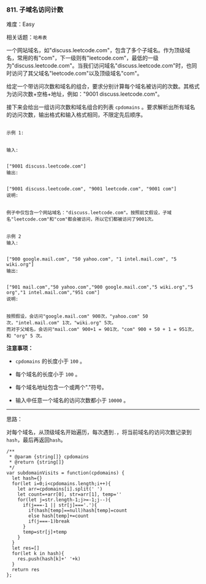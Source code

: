 ### 811. 子域名访问计数

难度：Easy

相关话题：`哈希表`

一个网站域名，如"discuss.leetcode.com"，包含了多个子域名。作为顶级域名，常用的有"com"，下一级则有"leetcode.com"，最低的一级为"discuss.leetcode.com"。当我们访问域名"discuss.leetcode.com"时，也同时访问了其父域名"leetcode.com"以及顶级域名"com"。



给定一个带访问次数和域名的组合，要求分别计算每个域名被访问的次数。其格式为访问次数+空格+地址，例如："9001 discuss.leetcode.com"。



接下来会给出一组访问次数和域名组合的列表 `cpdomains` 。要求解析出所有域名的访问次数，输出格式和输入格式相同，不限定先后顺序。





```

示例 1:


输入:

 
["9001 discuss.leetcode.com"]
输出:

 
["9001 discuss.leetcode.com", "9001 leetcode.com", "9001 com"]
说明:

 
例子中仅包含一个网站域名："discuss.leetcode.com"。按照前文假设，子域名"leetcode.com"和"com"都会被访问，所以它们都被访问了9001次。

```




```

示例 2
输入:

 
["900 google.mail.com", "50 yahoo.com", "1 intel.mail.com", "5 wiki.org"]
输出:

 
["901 mail.com","50 yahoo.com","900 google.mail.com","5 wiki.org","5 org","1 intel.mail.com","951 com"]
说明:

 
按照假设，会访问"google.mail.com" 900次，"yahoo.com" 50次，"intel.mail.com" 1次，"wiki.org" 5次。
而对于父域名，会访问"mail.com" 900+1 = 901次，"com" 900 + 50 + 1 = 951次，和 "org" 5 次。

```


**注意事项：** 




*  `cpdomains` 的长度小于 `100` 。

* 每个域名的长度小于 `100` 。

* 每个域名地址包含一个或两个"."符号。

* 输入中任意一个域名的访问次数都小于 `10000` 。






-----

思路：

对每个域名，从顶级域名开始遍历，每次遇到`.`，将当前域名的访问次数记录到`hash`，最后再返回`hash`。


```
/**
 * @param {string[]} cpdomains
 * @return {string[]}
 */
var subdomainVisits = function(cpdomains) {
  let hash={}
  for(let i=0;i<cpdomains.length;i++){
    let arr=cpdomains[i].split(' ')
    let count=+arr[0], str=arr[1], temp=''
    for(let j=str.length-1;j>=-1;j--){
      if(j===-1 || str[j]==='.'){
        if(hash[temp]==null)hash[temp]=count
        else hash[temp]+=count
        if(j===-1)break
      }
      temp=str[j]+temp
    }
  }
  let res=[]
  for(let k in hash){
    res.push(hash[k]+' '+k)
  }
  return res
};



```


